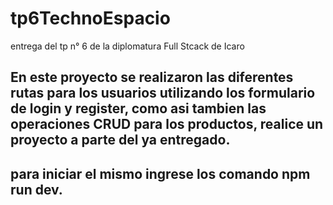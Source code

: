 # tp6TechnoEspacio
entrega del tp n° 6 de la diplomatura Full Stcack de Icaro

## En este proyecto se realizaron las diferentes rutas para los usuarios utilizando los formulario de login y register, como asi tambien las operaciones CRUD para los productos, realice un proyecto a parte del ya entregado.
## para iniciar el mismo ingrese los comando npm run dev.
